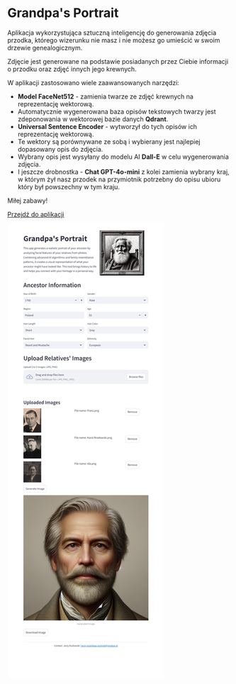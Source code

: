 
# Grandpa's Portrait

Aplikacja wykorzystująca sztuczną inteligencję do generowania zdjęcia przodka, którego wizerunku nie masz i nie możesz go umieścić w swoim drzewie genealogicznym.

Zdjęcie jest generowane na podstawie posiadanych przez Ciebie informacji o przodku oraz zdjęć innych jego krewnych.

W aplikacji zastosowano wiele zaawansowanych narzędzi:

- **Model FaceNet512** - zamienia twarze ze zdjęć krewnych na reprezentację wektorową.
- Automatycznie wygenerowana baza opisów tekstowych twarzy jest zdeponowania w wektorowej bazie danych **Qdrant**.
- **Universal Sentence Encoder** - wytworzył do tych opisów ich reprezentację wektorową.
- Te wektory są porównywane ze sobą i wybierany jest najlepiej dopasowany opis do zdjęcia. 
- Wybrany opis jest wysyłany do modelu AI **Dall-E** w celu wygenerowania zdjęcia.
- I jeszcze drobnostka - **Chat GPT-4o-mini** z kolei zamienia wybrany kraj, w którym żył nasz przodek na przymiotnik potrzebny do opisu ubioru który był powszechny w tym kraju.

Miłej zabawy! 

<a href="https://coral-app-w7ema.ondigitalocean.app/" class="md-button md-button--primary">Przejdź do aplikacji</a>

![Website Screenshot](grandpa.png)
